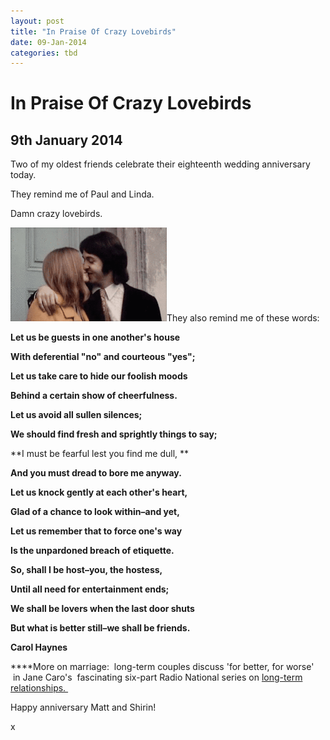 ```yaml
---
layout: post
title: "In Praise Of Crazy Lovebirds"
date: 09-Jan-2014
categories: tbd
---
```


# In Praise Of Crazy Lovebirds

## 9th January 2014

Two of my oldest friends celebrate their eighteenth wedding anniversary today.

They remind me of Paul and Linda.

Damn crazy lovebirds.

<img class="photo-horiz" src="/images/2014/01/tumblr_mjkcz6QQNJ1rt2cl7o1_r1_250.gif" />They also remind me of these words:

**Let us be guests in one another's house**

**With deferential "no" and courteous "yes";**

**Let us take care to hide our foolish moods**

**Behind a certain show of cheerfulness.**

**Let us avoid all sullen silences;**

**We should find fresh and sprightly things to say;**

**I must be fearful lest you find me dull,  **

**And you must dread to bore me anyway.**

**Let us knock gently at each other's heart,**

**Glad of a chance to look within–and yet,**

**Let us remember that to force one's way**

**Is the unpardoned breach of etiquette.**

**So, shall I be host–you, the hostess,**

**Until all need for entertainment ends;**

**We shall be lovers when the last door shuts**

**But what is better still–we shall be friends.**

**Carol Haynes**

****More on marriage:  long-term couples discuss 'for better, for worse'  in Jane Caro's  fascinating six-part Radio National series on <a href="http://www.abc.net.au/radionational/programs/lifematters/for-better-or-for-worse/4813782">long-term relationships. </a>

Happy anniversary Matt and Shirin!

x
